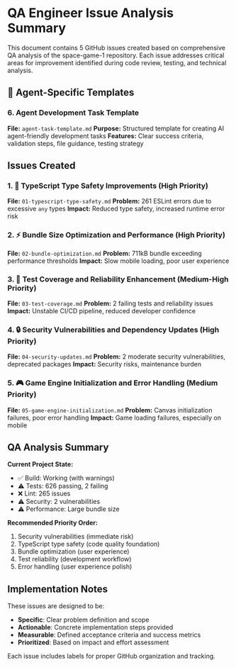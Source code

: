 # QA Engineer Issue Analysis Summary

This document contains 5 GitHub issues created based on comprehensive QA analysis of the space-game-1 repository. Each issue addresses critical areas for improvement identified during code review, testing, and technical analysis.

## 🤖 Agent-Specific Templates

### 6. Agent Development Task Template
**File:** `agent-task-template.md`
**Purpose:** Structured template for creating AI agent-friendly development tasks
**Features:** Clear success criteria, validation steps, file guidance, testing strategy

## Issues Created

### 1. 🔧 TypeScript Type Safety Improvements (High Priority)
**File:** `01-typescript-type-safety.md`
**Problem:** 261 ESLint errors due to excessive `any` types
**Impact:** Reduced type safety, increased runtime error risk

### 2. ⚡ Bundle Size Optimization and Performance (High Priority)
**File:** `02-bundle-optimization.md`
**Problem:** 711kB bundle exceeding performance thresholds
**Impact:** Slow mobile loading, poor user experience

### 3. 🧪 Test Coverage and Reliability Enhancement (Medium-High Priority)
**File:** `03-test-coverage.md`
**Problem:** 2 failing tests and reliability issues
**Impact:** Unstable CI/CD pipeline, reduced developer confidence

### 4. 🔒 Security Vulnerabilities and Dependency Updates (High Priority)
**File:** `04-security-updates.md`
**Problem:** 2 moderate security vulnerabilities, deprecated packages
**Impact:** Security risks, maintenance burden

### 5. 🎮 Game Engine Initialization and Error Handling (Medium Priority)
**File:** `05-game-engine-initialization.md`
**Problem:** Canvas initialization failures, poor error handling
**Impact:** Game loading failures, especially on mobile

## QA Analysis Summary

**Current Project State:**
- ✅ Build: Working (with warnings)
- ⚠️ Tests: 626 passing, 2 failing
- ❌ Lint: 265 issues
- ⚠️ Security: 2 vulnerabilities
- ⚠️ Performance: Large bundle size

**Recommended Priority Order:**
1. Security vulnerabilities (immediate risk)
2. TypeScript type safety (code quality foundation)
3. Bundle optimization (user experience)
4. Test reliability (development workflow)
5. Error handling (user experience polish)

## Implementation Notes

These issues are designed to be:
- **Specific**: Clear problem definition and scope
- **Actionable**: Concrete implementation steps provided
- **Measurable**: Defined acceptance criteria and success metrics
- **Prioritized**: Based on impact and effort assessment

Each issue includes labels for proper GitHub organization and tracking.
